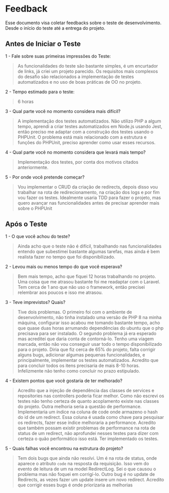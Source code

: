 # Feedback
Esse documento visa coletar feedbacks sobre o teste de desenvolvimento. Desde o início do teste até a entrega do projeto.

## Antes de Iniciar o Teste

1 - Fale sobre suas primeiras impressões do Teste:
> As funcionalidades do teste são bastante simples, é um encurtador de links, já criei um projeto parecido. Os requisitos mais complexos do desafio são relacionados a implementação de testes automatizados e no uso de boas práticas de OO no projeto.

2 - Tempo estimado para o teste:
> 6 horas

3 - Qual parte você no momento considera mais difícil?
> A implementação dos testes automatizados. Não utilizo PHP a algum tempo, aprendi a criar testes automatizados em Node.js usando Jest, então preciso me adaptar com a construção dos testes usando o PHPUnit. O problema está mais relacionado com a estrutura e funções do PHPUnit, preciso aprender como usar esses recursos.

4 - Qual parte você no momento considera que levará mais tempo?
> Implementação dos testes, por conta dos motivos citados anteriormente.

5 - Por onde você pretende começar?
> Vou implementar o CRUD da criação de redirects, depois disso vou trabalhar na rota de redirecionamento, na criação dos logs e por fim vou fazer os testes. Idealmente usaria TDD para fazer o projeto, mas quero avançar nas funcionalidades antes de precisar aprender mais sobre o PHPUnit


## Após o Teste

1 - O que você achou do teste?
> Ainda acho que o teste não é difícil, trabalhando nas funcionalidades entendo que subestimei bastante algumas tarefas, mas ainda é bem realista fazer no tempo que foi disponibilizado.

2 - Levou mais ou menos tempo do que você esperava?
> Bem mais tempo, acho que fiquei 12 horas trabalhando no projeto. Uma coisa que me atrasou bastante foi me readaptar com o Laravel. Tem cerca de 1 ano que não uso o framework, então precisei relembrar aos poucos e isso me atrasou.

3 - Teve imprevistos? Quais?
> Tive dois problemas. O primeiro foi com o ambiente de desenvolvimento, não tinha instalado uma versão de PHP 8 na minha máquina, configurar isso acabou me tomando bastante tempo, acho que quase duas horas arrumando dependências do ubuntu que o php precisava para ser instalado.
> O segundo problema já  era esperado mas acreditei que daria conta de contorná-lo. Tenho uma viagem marcada, então não vou conseguir usar todo o tempo disponibilizado para o projeto. Diria que fiz cerca de 65% do projeto, falta corrigir alguns bugs, adicionar algumas pequenas funcionalidades, e principalmente, implementar os testes automatizados. Acredito que para concluir todos os itens precisaria de mais 8-10 horas. Infelizmente não tenho como concluir no prazo estipulado.

4 - Existem pontos que você gostaria de ter melhorado?
> Acredito que a injeção de dependência das classes de services e repositories nas controllers poderia ficar melhor. Como não escrevi os testes não tenho certeza de quanto acoplamento existe nas classes do projeto.
> Outra melhoria seria a questão de performance. Implementaria um índice na coluna de code onde armazeno o hash do id de um redirect. Essa coluna é usada como chave para pesquisar os redirects, fazer esse índice melhoraria a performance. Acredito que também possam existir problemas de performance na rota de status de um redirect, não aprofundei nesses testes para dizer com certeza o quão performático isso está.
> Ter implementado os testes.

5 - Quais falhas você encontrou na estrutura do projeto?
> Tem dois bugs que ainda não resolvi. Um é na rota de status, onde aparece o atributo `code` na resposta da requisição. Isso vem do evento de leitura de um na model RedirectLog. Sei o que causou o problema mas não foquei em corrigí-lo. Outro bug é no update de Redirects, as vezes fazer um update insere um novo redirect. Acredito que corrigir esses bugs é onde priorizaria as melhorias